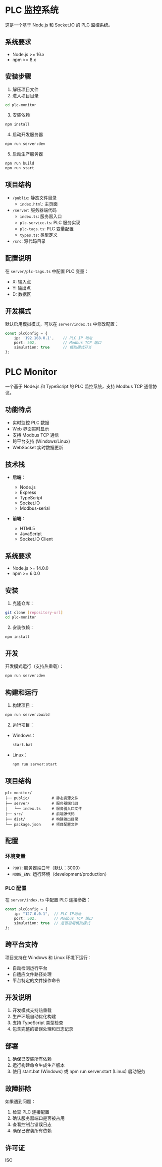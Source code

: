 # PLC 监控系统

这是一个基于 Node.js 和 Socket.IO 的 PLC 监控系统。

## 系统要求

- Node.js >= 16.x
- npm >= 8.x

## 安装步骤

1. 解压项目文件
2. 进入项目目录
```bash
cd plc-monitor
```

3. 安装依赖
```bash
npm install
```

4. 启动开发服务器
```bash
npm run server:dev
```

5. 启动生产服务器
```bash
npm run build
npm run start
```

## 项目结构

- `/public`: 静态文件目录
  - `index.html`: 主页面
- `/server`: 服务器端代码
  - `index.ts`: 服务器入口
  - `plc-service.ts`: PLC 服务实现
  - `plc-tags.ts`: PLC 变量配置
  - `types.ts`: 类型定义
- `/src`: 源代码目录

## 配置说明

在 `server/plc-tags.ts` 中配置 PLC 变量：
- X: 输入点
- Y: 输出点
- D: 数据区

## 开发模式

默认启用模拟模式，可以在 `server/index.ts` 中修改配置：
```typescript
const plcConfig = {
    ip: '192.168.0.1',    // PLC IP 地址
    port: 502,            // Modbus TCP 端口
    simulation: true      // 模拟模式开关
};
```

# PLC Monitor

一个基于 Node.js 和 TypeScript 的 PLC 监控系统，支持 Modbus TCP 通信协议。

## 功能特点

- 实时监控 PLC 数据
- Web 界面实时显示
- 支持 Modbus TCP 通信
- 跨平台支持 (Windows/Linux)
- WebSocket 实时数据更新

## 技术栈

- **后端**：
  - Node.js
  - Express
  - TypeScript
  - Socket.IO
  - Modbus-serial

- **前端**：
  - HTML5
  - JavaScript
  - Socket.IO Client

## 系统要求

- Node.js >= 14.0.0
- npm >= 6.0.0

## 安装

1. 克隆仓库：
```bash
git clone [repository-url]
cd plc-monitor
```

2. 安装依赖：
```bash
npm install
```

## 开发

开发模式运行（支持热重载）：
```bash
npm run server:dev
```

## 构建和运行

1. 构建项目：
```bash
npm run server:build
```

2. 运行项目：
- Windows：
  ```bash
  start.bat
  ```
- Linux：
  ```bash
  npm run server:start
  ```

## 项目结构

```
plc-monitor/
├── public/          # 静态资源文件
├── server/          # 服务器端代码
│   └── index.ts     # 服务器入口文件
├── src/             # 前端源代码
├── dist/            # 构建输出目录
└── package.json     # 项目配置文件
```

## 配置

### 环境变量

- `PORT`: 服务器端口号（默认：3000）
- `NODE_ENV`: 运行环境（development/production）

### PLC 配置

在 `server/index.ts` 中配置 PLC 连接参数：
```typescript
const plcConfig = {
    ip: "127.0.0.1",  // PLC IP地址
    port: 502,        // Modbus TCP 端口
    simulation: true  // 是否启用模拟模式
};
```

## 跨平台支持

项目支持在 Windows 和 Linux 环境下运行：
- 自动检测运行平台
- 自适应文件路径处理
- 平台特定的文件操作命令

## 开发说明

1. 开发模式支持热重载
2. 生产环境自动优化构建
3. 支持 TypeScript 类型检查
4. 包含完整的错误处理和日志记录

## 部署

1. 确保已安装所有依赖
2. 运行构建命令生成生产版本
3. 使用 start.bat (Windows) 或 npm run server:start (Linux) 启动服务

## 故障排除

如果遇到问题：
1. 检查 PLC 连接配置
2. 确认服务器端口是否被占用
3. 查看控制台错误日志
4. 确保已安装所有依赖

## 许可证

ISC
